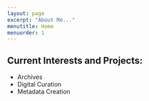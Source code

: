 ```yaml
---
layout: page
excerpt: "About Me..."
menutitle: Home
menuorder: 1
---
```



## Current Interests and Projects:

- Archives
- Digital Curation
- Metadata Creation
